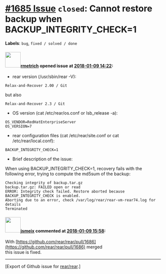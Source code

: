 [\#1685 Issue](https://github.com/rear/rear/issues/1685) `closed`: Cannot restore backup when BACKUP\_INTEGRITY\_CHECK=1
========================================================================================================================

**Labels**: `bug`, `fixed / solved / done`

#### <img src="https://avatars.githubusercontent.com/u/1163635?u=36b5e32e1dd55f1ce77cad431a5683fce40a7934&v=4" width="50">[rmetrich](https://github.com/rmetrich) opened issue at [2018-01-09 14:22](https://github.com/rear/rear/issues/1685):

-   rear version (/usr/sbin/rear -V):

<!-- -->

    Relax-and-Recover 2.00 / Git

but also

    Relax-and-Recover 2.3 / Git

-   OS version (cat /etc/rear/os.conf or lsb\_release -a):

<!-- -->

    OS_VENDOR=RedHatEnterpriseServer
    OS_VERSION=7

-   rear configuration files (cat /etc/rear/site.conf or cat
    /etc/rear/local.conf):

<!-- -->

    BACKUP_INTEGRITY_CHECK=1

-   Brief description of the issue:

When using BACKUP\_INTEGRITY\_CHECK=1, recovery fails with the following
error, trying to compute the md5sum of the backup:

    Checking integrity of backup.tar.gz
    backup.tar.gz: FAILED open or read
    ERROR: Integrity check failed. Restore aborted because BACKUP_INTEGRITY_CHECK is enabled.
    Aborting due to an error, check /var/log/rear/rear-vm-rear74.log for details
    Terminated

#### <img src="https://avatars.githubusercontent.com/u/1788608?u=925fc54e2ce01551392622446ece427f51e2f0ce&v=4" width="50">[jsmeix](https://github.com/jsmeix) commented at [2018-01-09 15:58](https://github.com/rear/rear/issues/1685#issuecomment-356326495):

With
[https://github.com/rear/rear/pull/1686](https://github.com/rear/rear/pull/1686)
merged  
this issue is fixed.

------------------------------------------------------------------------

\[Export of Github issue for
[rear/rear](https://github.com/rear/rear).\]
